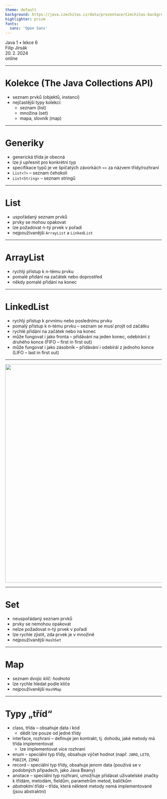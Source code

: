 ```yaml
---
theme: default
background: https://java.czechitas.cz/data/prezentace/Czechitas-background.jpg
highlighter: prism
fonts:
  sans: 'Open Sans'
---
```


<div class="white flex flex-col mt-48 text-2xl font-light gap-2">
    <div class="font-bold text-6xl">Java 1 • lekce 6</div>
    <div>Filip Jirsák</div>
    <div>20. 2. 2024</div>
    <div>online</div>
</div>


---

# Kolekce (The Java Collections API)

* seznam prvků (objektů, instancí)
* nejčastější typy kolekcí:
  * seznam (list)
  * množina (set)
  * mapa, slovník (map)

---

# Generiky

* generická třída je obecná
* lze ji upřesnit pro konkrétní typ
* specifikace typů je ve špičatých závorkách `<>` za názvem třídy/rozhraní
* `List<?>` – seznam čehokoli
* `List<String>` – seznam stringů

---

# List

* uspořádaný seznam prvků
* prvky se mohou opakovat
* lze požadovat n-tý prvek v pořadí
* nejpoužívanější `ArrayList` a `LinkedList`

---

# ArrayList

* rychlý přístup k n-tému prvku
* pomalé přidání na začátek nebo doprostřed
* někdy pomalé přidání na konec

---

# LinkedList

* rychlý přístup k prvnímu nebo poslednímu prvku
* pomalý přístup k n-tému prvku – seznam se musí projít od začátku
* rychlé přidání na začátek nebo na konec
* může fungovat i jako fronta – přidávání na jeden konec, odebírání z druhého konce (FIFO – first in first out)
* může fungovat i jako zásobník – přidávání i odebíráí z jednoho konce (LIFO – last in first out)

---

<img src="/fronta-zasobnik.drawio.svg" width="700" />

---

# Set

* neuspořádaný seznam prvků
* prvky se nemohou opakovat
* nelze požadovat n-tý prvek v pořadí
* lze rychle zjistit, zda prvek je v množině
* nejpoužívanější `HashSet`

---

# Map

* seznam dvojic *klíč: hodnota*
* lze rychle hledat podle klíče
* nejpoužívanější `HashMap`

---

# Typy „tříd“

* class, třída – obsahuje data i kód
  * dědit lze pouze od jedné třídy
* interface, rozhraní – definuje jen kontrakt, tj. dohodu, jaké metody má třída implementovat
  * lze implementovat více rozhraní
* enum – speciální typ třídy, obsahuje výčet hodnot (např. `JARO`, `LETO`, `PODZIM`, `ZIMA`)
* record – speciální typ třídy, obsahuje jenom data (používá se v podobných případech, jako Java Beany)
* anotace – speciální typ rozhraní, umožňuje přidávat uživatelské značky k třídám, metodám, fieldům, parametrům metod, balíčkům
* *abstraktní třída* – třída, která některé metody nemá implementované (jsou abstraktní)
